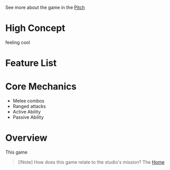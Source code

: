 See more about the game in the [Pitch](<./Pitch.md>)

# High Concept
feeling cool

# Feature List

# Core Mechanics

- Melee combos
- Ranged attacks
- Active Ability
- Passive Ability

# Overview

This game

> [!Note] How does this game relate to the studio's mission?
> The [Home](<../Home.md>)
